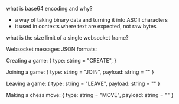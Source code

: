 what is base64 encoding and why?
- a way of taking binary data and turning it into ASCII characters 
- it used in contexts where text are expected, not raw bytes


what is the size limit of a single websocket frame?


Websocket messages JSON formats:

Creating a game:
{
   type: string = "CREATE",
}

Joining a game:
{
   type: string = "JOIN",
   payload: string = "<game-code>"
}

Leaving a game:
{
   type: string = "LEAVE",
   payload: string = "<game-code>"
}

Making a chess move:
{
   type: string = "MOVE",
   payload: string = "<move-notation>"
}






